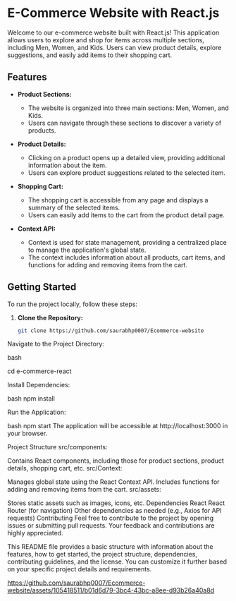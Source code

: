 # E-Commerce Website with React.js

Welcome to our e-commerce website built with React.js! This application allows users to explore and shop for items across multiple sections, including Men, Women, and Kids. Users can view product details, explore suggestions, and easily add items to their shopping cart.

## Features

- **Product Sections:**
  - The website is organized into three main sections: Men, Women, and Kids.
  - Users can navigate through these sections to discover a variety of products.

- **Product Details:**
  - Clicking on a product opens up a detailed view, providing additional information about the item.
  - Users can explore product suggestions related to the selected item.

- **Shopping Cart:**
  - The shopping cart is accessible from any page and displays a summary of the selected items.
  - Users can easily add items to the cart from the product detail page.

- **Context API:**
  - Context is used for state management, providing a centralized place to manage the application's global state.
  - The context includes information about all products, cart items, and functions for adding and removing items from the cart.

## Getting Started

To run the project locally, follow these steps:

1. **Clone the Repository:**
   ```bash
   git clone https://github.com/saurabhp0007/Ecommerce-website
Navigate to the Project Directory:

bash

cd e-commerce-react

Install Dependencies:

bash
npm install

Run the Application:

bash
npm start
The application will be accessible at http://localhost:3000 in your browser.

Project Structure
src/components:

Contains React components, including those for product sections, product details, shopping cart, etc.
src/Context:

Manages global state using the React Context API.
Includes functions for adding and removing items from the cart.
src/assets:

Stores static assets such as images, icons, etc.
Dependencies
React
React Router (for navigation)
Other dependencies as needed (e.g., Axios for API requests)
Contributing
Feel free to contribute to the project by opening issues or submitting pull requests. Your feedback and contributions are highly appreciated.


This README file provides a basic structure with information about the features, how to get started, the project structure, dependencies, contributing guidelines, and the license. You can customize it further based on your specific project details and requirements.



https://github.com/saurabhp0007/Ecommerce-website/assets/105418511/b01d6d79-3bc4-43bc-a8ee-d93b26a40a8d




